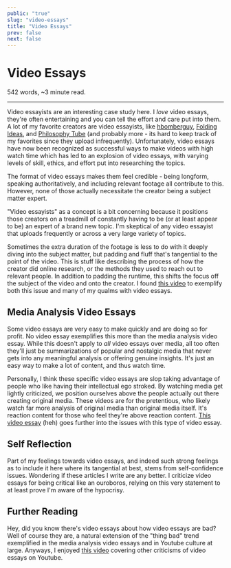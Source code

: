 ```yaml
---
public: "true"
slug: "video-essays"
title: "Video Essays"
prev: false
next: false
---
```

<script setup>
import { data } from '../../git.data.ts';
import { useData } from 'vitepress';
const pageData = useData();
</script>
<h1 class="p-name">Video Essays</h1>
<p>542 words, ~3 minute read. <span v-html="data[`site/${pageData.page.value.relativePath}`]" /></p>
<hr/>

Video essayists are an interesting case study here. I _love_ video essays, they're often entertaining and you can tell the effort and care put into them. A lot of my favorite creators are video essayists, like [hbomberguy](https://www.youtube.com/c/hbomberguy), [Folding Ideas](https://www.youtube.com/@FoldingIdeas), and [Philosophy Tube](https://www.youtube.com/@PhilosophyTube) (and probably more - its hard to keep track of my favorites since they upload infrequently). Unfortunately, video essays have now been recognized as successful ways to make videos with high watch time which has led to an explosion of video essays, with varying levels of skill, ethics, and effort put into researching the topics.

The format of video essays makes them feel credible - being longform, speaking authoritatively, and including relevant footage all contribute to this. However, none of those actually necessitate the creator being a subject matter expert.

"Video essayists" as a concept is a bit concerning because it positions those creators on a treadmill of constantly having to be (or at least appear to be) an expert of a brand new topic. I'm skeptical of any video essayist that uploads frequently or across a very large variety of topics.

Sometimes the extra duration of the footage is less to do with it deeply diving into the subject matter, but padding and fluff that's tangential to the point of the video. This is stuff like describing the process of how the creator did online research, or the methods they used to reach out to relevant people. In addition to padding the runtime, this shifts the focus off the subject of the video and onto the creator. I found [this video](https://youtu.be/ZYcHOEjGzPA) to exemplify both this issue and many of my qualms with video essays.

## Media Analysis Video Essays

Some video essays are very easy to make quickly and are doing so for profit. No video essay exemplifies this more than the media analysis video essay. While this doesn't apply to _all_ video essays over media, all too often they'll just be summarizations of popular and nostalgic media that never gets into any meaningful analysis or offering genuine insights. It's just an easy way to make a lot of content, and thus watch time.

Personally, I think these specific video essays are slop taking advantage of people who like having their intellectual ego stroked. By watching media get lightly criticized, we position ourselves above the people actually out there creating original media. These videos are for the pretentious, who likely watch far more analysis of original media than original media itself. It's reaction content for those who feel they're above reaction content. [This video essay](https://www.youtube.com/watch?v=Yj694hdG6u8) (heh) goes further into the issues with this type of video essay.

## Self Reflection

Part of my feelings towards video essays, and indeed such strong feelings as to include it here where its tangential at best, stems from self-confidence issues. Wondering if these articles I write are any better. I criticize video essays for being critical like an ouroboros, relying on this very statement to at least prove I'm aware of the hypocrisy.

## Further Reading

Hey, did you know there's video essays about how video essays are bad? Well of course they are, a natural extension of the "thing bad" trend exemplified in the media analysis video essays and in Youtube culture at large. Anyways, I enjoyed [this video](https://www.youtube.com/watch?v=Wx635p4tSfo) covering other criticisms of video essays on Youtube.
